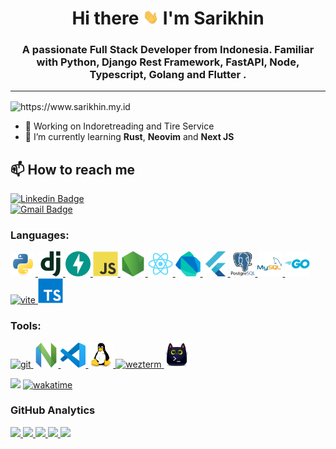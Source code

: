 <h1 align="center"> Hi there <img src="/assets/hi.gif" width="25px" /> I'm Sarikhin </h1>
<h3 align="center">A passionate Full Stack Developer from Indonesia. Familiar with Python, Django Rest Framework, FastAPI, Node, Typescript, Golang and Flutter .</h3>

---

<img align="center" alt="https://www.sarikhin.my.id" width="400px" src="https://i.pinimg.com/originals/e4/26/70/e426702edf874b181aced1e2fa5c6cde.gif" />

- 🔭 Working on Indoretreading and Tire Service
- 🌱 I’m currently learning **Rust**, **Neovim** and **Next JS**

## 📫 How to reach me

[![Linkedin Badge](https://img.shields.io/badge/-Sarikhin-1ca0f1?style=flat-square&logo=Linkedin&logoColor=white&link=https://www.linkedin.com/in/sarikhin)](https://www.linkedin.com/in/sarikhin/)<br/>
[![Gmail Badge](https://img.shields.io/badge/-sarikhinlovestory@gmail.com-c14438?style=flat-square&logo=Gmail&logoColor=white&link=mailto:sarikhinlovestory@gmail.com)](mailto:sarikhinlovestory@gmail.com)<br/>

<h3 align="left">Languages:</h3>
<p align="left">  
  
  <a href="https://www.python.org/" target="_blank" rel="noreferrer"> <img src="https://raw.githubusercontent.com/devicons/devicon/master/icons/python/python-original.svg" alt="python" width="40" height="40"/> </a> 
  <a href="https://www.djangoproject.com/" target="_blank" rel="noreferrer"> <img src="https://raw.githubusercontent.com/devicons/devicon/master/icons/django/django-plain.svg" alt="django" width="40" height="40"/> </a> 
  <a href="https://fastapi.tiangolo.com/" target="_blank" rel="noreferrer"> <img src="https://raw.githubusercontent.com/devicons/devicon/master/icons/fastapi/fastapi-original.svg" alt="fastapi" width="40" height="40"/> </a> 
  <a href="https://developer.mozilla.org/en-US/docs/Web/JavaScript" target="_blank" rel="noreferrer"> <img src="https://raw.githubusercontent.com/devicons/devicon/master/icons/javascript/javascript-original.svg" alt="javascript" width="40" height="40"/> </a> 
  <a href="https://nodejs.org/" target="_blank" rel="noreferrer"> <img src="https://raw.githubusercontent.com/devicons/devicon/master/icons/nodejs/nodejs-original.svg" alt="node" width="40" height="40"/> </a> 
  <a href="https://reactjs.org/" target="_blank" rel="noreferrer"> <img src="https://raw.githubusercontent.com/devicons/devicon/master/icons/react/react-original.svg" alt="react" width="40" height="40"/> </a>
  <a href="https://dart.dev/" target="_blank" rel="noreferrer"> <img src="https://raw.githubusercontent.com/devicons/devicon/master/icons/dart/dart-original.svg" alt="dart" width="40" height="40"/> </a> 
  <a href="https://flutter.dev/" target="_blank" rel="noreferrer"> <img src="https://raw.githubusercontent.com/devicons/devicon/master/icons/flutter/flutter-original.svg" alt="flutter" width="40" height="40"/> </a>
  <a href="https://www.postgresql.org" target="_blank" rel="noreferrer"> <img src="https://raw.githubusercontent.com/devicons/devicon/master/icons/postgresql/postgresql-original-wordmark.svg" alt="postgresql" width="40" height="40"/>  </a>
<a href="https://www.mysql.com/" target="_blank" rel="noreferrer"> <img src="https://raw.githubusercontent.com/devicons/devicon/master/icons/mysql/mysql-original-wordmark.svg" alt="mysql" width="40" height="40"/> </a>
   <a href="https://go.dev" target="_blank" rel="noreferrer"> <img src="https://raw.githubusercontent.com/devicons/devicon/master/icons/go/go-original-wordmark.svg" alt="go" width="40" height="40"/> </a>
  <a href="https://vite.dev/" target="_blank" rel="noreferrer"> <img src="https://vitejs.dev/logo-with-shadow.png" alt="vite" width="40" height="40"/> </a>
  <a href="https://www.typescriptlang.org/" target="_blank" rel="noreferrer"> <img src="https://raw.githubusercontent.com/devicons/devicon/master/icons/typescript/typescript-original.svg" alt="ts" width="40" height="40"/> </a>
 
</p>
<h3 align="left">Tools:</h3>
<p align="left">
  <a href="https://git-scm.com/" target="_blank" rel="noreferrer"> <img src="https://www.vectorlogo.zone/logos/git-scm/git-scm-icon.svg" alt="git" width="40" height="40"/> </a> 
   <a href="https://neovim.io/" target="_blank" rel="noreferrer"> <img src="https://github.com/devicons/devicon/blob/master/icons/neovim/neovim-original.svg" alt="nvim" width="40" height="40"/> </a>
   <a href="https://code.visualstudio.com/" target="_blank" rel="noreferrer"> <img src="https://github.com/devicons/devicon/blob/master/icons/vscode/vscode-original.svg" alt="vscode" width="40" height="40"/> </a>
 <a href="https://www.linux.org/" target="_blank" rel="noreferrer"> <img src="https://github.com/devicons/devicon/blob/master/icons/linux/linux-original.svg" alt="linux" width="40" height="40"/> </a>
  <a href="https://wezfurlong.org/wezterm/index.html" target="_blank" rel="noreferrer"> <img src="https://github.com/mikker/wezterm-icon/blob/main/wezterm.png" alt="wezterm" width="40" height="40"/> </a>
   <a href="https://sw.kovidgoyal.net/kitty" target="_blank" rel="noreferrer"> <img src="https://github.com/DinkDonk/kitty-icon/blob/main/kitty-dark.png" alt="wezterm" width="40" height="40"/> </a>
</p>

![](https://komarev.com/ghpvc/?username=IKHINtech&color=blueviolet)
[![wakatime](https://wakatime.com/badge/user/8df56f25-9379-4cf6-81cb-7963afe73164.svg)](https://wakatime.com/@8df56f25-9379-4cf6-81cb-7963afe73164)

### GitHub Analytics
<a href="https://github.com/IKHINtech">
  <img width="390em" src="https://github-readme-stats-eight-theta.vercel.app/api?username=IKHINtech&show_icons=true&theme=tokyonight&include_all_commits=true&count_private=true"/>
  <img width="390em" src="https://github-readme-stats-eight-theta.vercel.app/api/top-langs/?username=IKHINtech&layout=compact&langs_count=8&theme=tokyonight&include_all_commits=true&count_private=true"/>
</a>


<a href="https://github.com/IKHINtech">
<img  width="390em" src="https://github-readme-stats.vercel.app/api/wakatime?username=IKHINtech&theme=tokyonight&layout=compact&langs_count=10&range=all_time" /> 
  <img  width="390em" src="https://github-readme-streak-stats.herokuapp.com/?user=IKHINtech&count_private=true&theme=tokyonight" />
</a>
<img src="https://codeium.com/profile/ikhintech/card.png" width="390em" />


